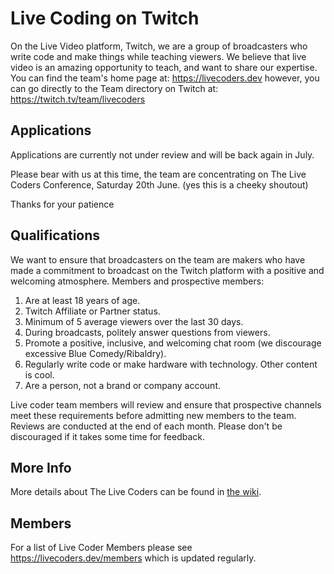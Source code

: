 # Live Coding on Twitch

On the Live Video platform, Twitch, we are a group of broadcasters who write code and make things while teaching viewers.  We believe that live video is an amazing opportunity to teach, and want to share our expertise.  You can find the team's home page at: https://livecoders.dev however, you can go directly to the Team directory on Twitch at: https://twitch.tv/team/livecoders

## Applications
Applications are currently not under review and will be back again in July.

Please bear with us at this time, the team are concentrating on The Live Coders Conference, Saturday 20th June. (yes this is a cheeky shoutout)

Thanks for your patience

## Qualifications

We want to ensure that broadcasters on the team are makers who have made a commitment to broadcast on the Twitch platform with a positive and welcoming atmosphere.  Members and prospective members:

  1. Are at least 18 years of age.
  1. Twitch Affiliate or Partner status.
  1. Minimum of 5 average viewers over the last 30 days.
  1. During broadcasts, politely answer questions from viewers.
  1. Promote a positive, inclusive, and welcoming chat room (we discourage excessive Blue Comedy/Ribaldry).
  1. Regularly write code or make hardware with technology. Other content is cool.
  1. Are a person, not a brand or company account.

Live coder team members will review and ensure that prospective channels meet these requirements before admitting new members to the team.  Reviews are conducted at the end of each month.  Please don't be discouraged if it takes some time for feedback.

## More Info

More details about The Live Coders can be found in [the wiki](https://github.com/livecoders/Home/wiki).

## Members
For a list of Live Coder Members please see https://livecoders.dev/members which is updated regularly.
